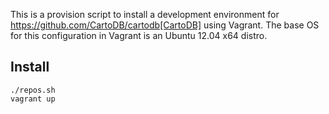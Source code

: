 This is a provision script to install a development environment for https://github.com/CartoDB/cartodb[CartoDB] using Vagrant. The base OS for this configuration in Vagrant is an Ubuntu 12.04 x64 distro.

## Install
```
./repos.sh
vagrant up
```
